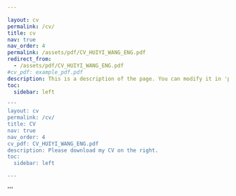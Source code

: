 ```yaml
---

layout: cv
permalink: /cv/
title: cv
nav: true
nav_order: 4
permalink: /assets/pdf/CV_HUIYI_WANG_ENG.pdf
redirect_from:
  - /assets/pdf/CV_HUIYI_WANG_ENG.pdf
#cv_pdf: example_pdf.pdf
description: This is a description of the page. You can modify it in 'pages/_cv.md'. You can also change or remove the top pdf download button.
toc:
  sidebar: left

'''
layout: cv
permalink: /cv/
title: CV
nav: true
nav_order: 4
cv_pdf: CV_HUIYI_WANG_ENG.pdf
description: Please download my CV on the right.
toc:
  sidebar: left

---
```

'''
